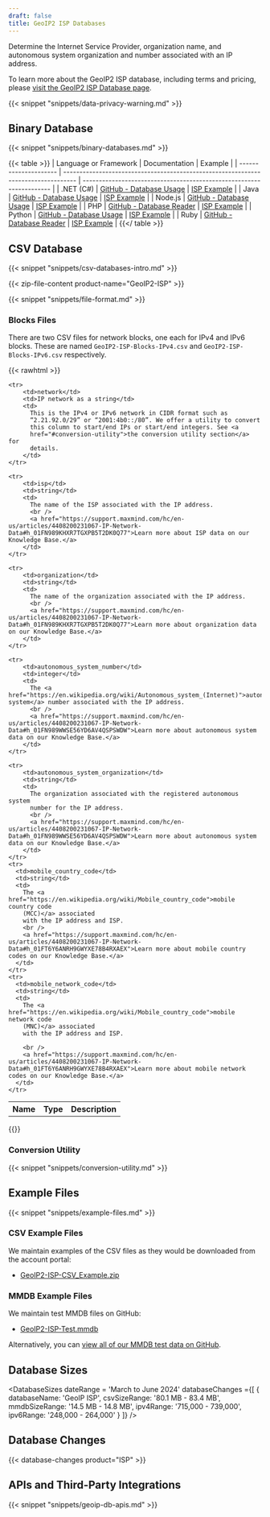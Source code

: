 ```yaml
---
draft: false
title: GeoIP2 ISP Databases
---
```


Determine the Internet Service Provider, organization name, and autonomous
system organization and number associated with an IP address.

To learn more about the GeoIP2 ISP database, including terms and pricing, please
[visit the GeoIP2 ISP Database page](https://www.maxmind.com/en/geoip2-isp-database).

{{< snippet "snippets/data-privacy-warning.md" >}}

## Binary Database

{{< snippet "snippets/binary-databases.md" >}}

{{< table >}}
| Language or Framework | Documentation                                                                      | Example                                                              |
| --------------------- | ---------------------------------------------------------------------------------- | -------------------------------------------------------------------- |
| .NET (C#)             | [GitHub - Database Usage](https://github.com/maxmind/GeoIP2-dotnet#database-usage) | [ISP Example](https://github.com/maxmind/GeoIP2-dotnet#isp-database) |
| Java                  | [GitHub - Database Usage](https://github.com/maxmind/GeoIP2-java#database-usage)   | [ISP Example](https://github.com/maxmind/GeoIP2-java#isp)            |
| Node.js               | [GitHub - Database Usage](https://github.com/maxmind/GeoIP2-node#database-usage)   | [ISP Example](https://github.com/maxmind/GeoIP2-node#isp-example)    |
| PHP                   | [GitHub - Database Reader](https://github.com/maxmind/GeoIP2-php#database-reader)  | [ISP Example](https://github.com/maxmind/GeoIP2-php#isp-example)     |
| Python                | [GitHub - Database Usage](https://github.com/maxmind/GeoIP2-python#database-usage) | [ISP Example](https://github.com/maxmind/GeoIP2-python#isp-database) |
| Ruby                  | [GitHub - Database Reader](https://github.com/maxmind/GeoIP2-ruby#database-reader) | [ISP Example](https://github.com/maxmind/GeoIP2-ruby#isp-example)    |
{{</ table >}}

## CSV Database

{{< snippet "snippets/csv-databases-intro.md" >}}

{{< zip-file-content product-name="GeoIP2-ISP" >}}

{{< snippet "snippets/file-format.md" >}}

### Blocks Files

There are two CSV files for network blocks, one each for IPv4 and IPv6 blocks.
These are named `GeoIP2-ISP-Blocks-IPv4.csv` and `GeoIP2-ISP-Blocks-IPv6.csv`
respectively.

{{< rawhtml >}}
<div class="table">
<table>
  <tbody>
    <tr>
        <th>Name</th>
        <th>Type</th>
        <th>Description</th>
    </tr>

    <tr>
        <td>network</td>
        <td>IP network as a string</td>
        <td>
          This is the IPv4 or IPv6 network in CIDR format such as
          “2.21.92.0/29” or “2001:4b0::/80”. We offer a utility to convert
          this column to start/end IPs or start/end integers. See <a
          href="#conversion-utility">the conversion utility section</a> for
          details.
        </td>
    </tr>

    <tr>
        <td>isp</td>
        <td>string</td>
        <td>
          The name of the ISP associated with the IP address.
          <br />
          <a href="https://support.maxmind.com/hc/en-us/articles/4408200231067-IP-Network-Data#h_01FN989KHXR7TGXPB5T2DK0Q77">Learn more about ISP data on our Knowledge Base.</a>
        </td>
    </tr>

    <tr>
        <td>organization</td>
        <td>string</td>
        <td>
          The name of the organization associated with the IP address.
          <br />
          <a href="https://support.maxmind.com/hc/en-us/articles/4408200231067-IP-Network-Data#h_01FN989KHXR7TGXPB5T2DK0Q77">Learn more about organization data on our Knowledge Base.</a>
        </td>
    </tr>

    <tr>
        <td>autonomous_system_number</td>
        <td>integer</td>
        <td>
          The <a href="https://en.wikipedia.org/wiki/Autonomous_system_(Internet)">autonomous system</a> number associated with the IP address.
          <br />
          <a href="https://support.maxmind.com/hc/en-us/articles/4408200231067-IP-Network-Data#h_01FN989WWSE56YD6AV4QSPSWDW">Learn more about autonomous system data on our Knowledge Base.</a>
        </td>
    </tr>

    <tr>
        <td>autonomous_system_organization</td>
        <td>string</td>
        <td>
          The organization associated with the registered autonomous system
          number for the IP address.
          <br />
          <a href="https://support.maxmind.com/hc/en-us/articles/4408200231067-IP-Network-Data#h_01FN989WWSE56YD6AV4QSPSWDW">Learn more about autonomous system data on our Knowledge Base.</a>
        </td>
    </tr>
    <tr>
      <td>mobile_country_code</td>
      <td>string</td>
      <td>
        The <a href="https://en.wikipedia.org/wiki/Mobile_country_code">mobile country code
        (MCC)</a> associated
        with the IP address and ISP.
        <br />
        <a href="https://support.maxmind.com/hc/en-us/articles/4408200231067-IP-Network-Data#h_01FT6Y6ANRH9GWYXE78B4RXAEX">Learn more about mobile country codes on our Knowledge Base.</a>
      </td>
    </tr>
    <tr>
      <td>mobile_network_code</td>
      <td>string</td>
      <td>
        The <a href="https://en.wikipedia.org/wiki/Mobile_country_code">mobile network code
        (MNC)</a> associated
        with the IP address and ISP.

        <br />
        <a href="https://support.maxmind.com/hc/en-us/articles/4408200231067-IP-Network-Data#h_01FT6Y6ANRH9GWYXE78B4RXAEX">Learn more about mobile network codes on our Knowledge Base.</a>
      </td>
    </tr>

  </tbody>
</table>
</div>
{{</ rawhtml >}}

### Conversion Utility

{{< snippet "snippets/conversion-utility.md" >}}

## Example Files

{{< snippet "snippets/example-files.md" >}}

### CSV Example Files

We maintain examples of the CSV files as they would be downloaded from the account portal:

* [GeoIP2-ISP-CSV\_Example.zip](/static/GeoIP2-ISP-CSV_Example.zip)

### MMDB Example Files

We maintain test MMDB files on GitHub:

* [GeoIP2-ISP-Test.mmdb](https://github.com/maxmind/MaxMind-DB/blob/main/test-data/GeoIP2-ISP-Test.mmdb)

Alternatively, you can [view all of our MMDB test data on GitHub](https://github.com/maxmind/MaxMind-DB/tree/main/test-data).

## Database Sizes

<DatabaseSizes dateRange = 'March to June 2024' databaseChanges ={[
    {
       databaseName: 'GeoIP ISP',
       csvSizeRange: '80.1 MB - 83.4 MB',
       mmdbSizeRange: '14.5 MB - 14.8 MB',
       ipv4Range: '715,000 - 739,000',
       ipv6Range: '248,000 - 264,000'
    }
  ]}
/>

## Database Changes

{{< database-changes product="ISP" >}}

## APIs and Third-Party Integrations

{{< snippet "snippets/geoip-db-apis.md" >}}
